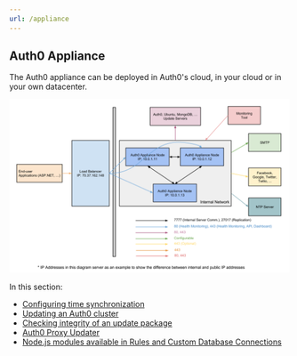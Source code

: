 ```yaml
---
url: /appliance
---
```


## Auth0 Appliance

The Auth0 appliance can be deployed in Auth0's cloud, in your cloud or in your own datacenter.

![](/media/articles/appliance/overview.png)

In this section:

-  [Configuring time synchronization](/appliance/clock)
-  [Updating an Auth0 cluster](/appliance/update)
-  [Checking integrity of an update package](/appliance/checksum)
-  [Auth0 Proxy Updater](/appliance/proxy-updater)
-  [Node.js modules available in Rules and Custom Database Connections](/appliance/modules)
